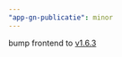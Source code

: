 ```yaml
---
"app-gn-publicatie": minor
---
```


bump frontend to [v1.6.3](https://github.com/lblod/frontend-gelinkt-notuleren-publicatie/releases/tag/v1.6.3)
